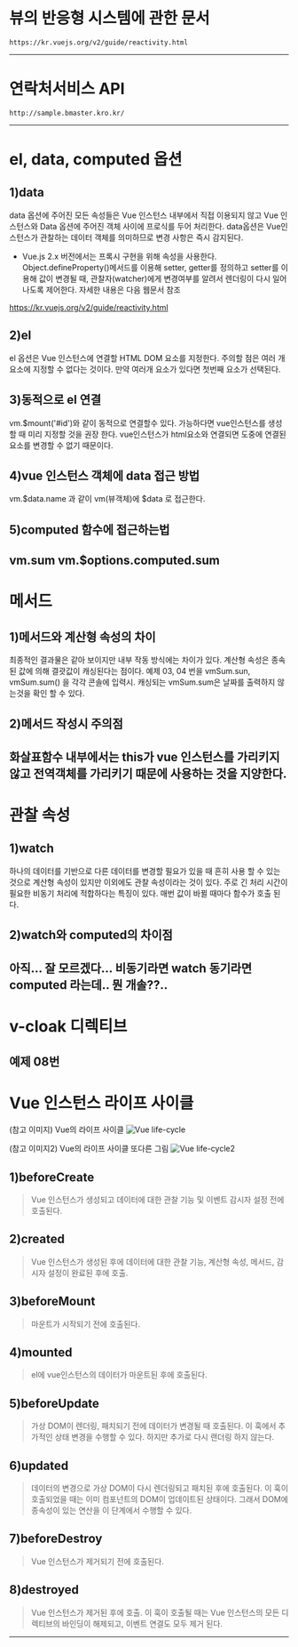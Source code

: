# 뷰의 반응형 시스템에 관한 문서
```
https://kr.vuejs.org/v2/guide/reactivity.html
```
---

# 연락처서비스 API
```
http://sample.bmaster.kro.kr/
```
---

# el, data, computed 옵션
## 1)data
data 옵션에 주어진 모든 속성들은 Vue 인스턴스 내부에서 직접 이용되지 않고 Vue 인스턴스와 Data 옵션에 주어진 객체 사이에 프로식를 두어 처리한다. data옵션은 Vue인스턴스가 관찰하는 데이터 객체를 의미하므로 변경 사항은 즉시 감지된다.

* Vue.js 2.x 버전에서는 프록시 구현을 위해 속성을 사용한다. Object.defineProperty()메서드를 이용해 setter, getter를 정의하고 setter를 이용해 값이 변경될 때, 관찰자(watcher)에게 변경여부를 알려서 렌더링이 다시 일어나도록 제어한다. 자세한 내용은 다음 웹문서 참조

https://kr.vuejs.org/v2/guide/reactivity.html


## 2)el
el 옵션은 Vue 인스턴스에 연결할 HTML DOM 요소를 지정한다. 주의할 점은 여러 개 요소에 지정할 수 없다는 것이다. 만약 여러개 요소가 있다면 첫번째 요소가 선택된다.

## 3)동적으로 el 연결
vm.$mount('#id')와 같이 동적으로 연결할수 있다. 가능하다면 vue인스턴스를 생성할 때 미리 지정할 것을 권장 한다. vue인스턴스가 html요소와 연결되면 도중에 연결된 요소를 변경할 수 없기 때문이다.

## 4)vue 인스턴스 객체에 data 접근 방법
vm.$data.name 과 같이 vm(뷰객체)에 $data 로 접근한다.

## 5)computed 함수에 접근하는법
vm.sum
vm.$options.computed.sum
---

# 메서드
## 1)메서드와 계산형 속성의 차이
최종적인 결과물은 같아 보이지만 내부 작동 방식에는 차이가 있다. 계산형 속성은 종속된 값에 의해 결괏값이 캐싱된다는 점이다. 예제 03, 04 번을 vmSum.sun, vmSum.sum() 을 각각 콘솔에 입력시. 캐싱되는 vmSum.sum은 날짜를 출력하지 않는것을 확인 할 수 있다.

## 2)메서드 작성시 주의점
화살표함수 내부에서는 this가 vue 인스턴스를 가리키지 않고 전역객체를 가리키기 때문에 사용하는 것을 지양한다.
---

# 관찰 속성
## 1)watch
하나의 데이터를 기반으로 다른 데이터를 변경할 필요가 있을 때 흔히 사용 할 수 있는 것으로 계산형 속성이 있지만 이외에도 관찰 속성이라는 것이 있다. 주로 긴 처리 시간이 필요한 비동기 처리에 적합하다는 특징이 있다. 매번 값이 바뀔 때마다 함수가 호출 된다.

## 2)watch와 computed의 차이점
아직... 잘 모르겠다...
비동기라면 watch 동기라면 computed 라는데.. 뭔 개솔??..
---

# v-cloak 디렉티브
예제 08번
---

# Vue 인스턴스 라이프 사이클
(참고 이미지) Vue의 라이프 사이클 ![Vue life-cycle](../imgs/02_lifecycle_re.png)

(참고 이미지2) Vue의 라이프 사이클 또다른 그림 ![Vue life-cycle2](../imgs/lifecycle.jpeg)

## 1)beforeCreate
>Vue 인스턴스가 생성되고 데이터에 대한 관찰 기능 및 이벤트 감시자 설정 전에 호출된다.

## 2)created
>Vue 인스턴스가 생성된 후에 데이터에 대한 관찰 기능, 계산형 속성, 메서드, 감시자 설정이 완료된 후에 호출.

## 3)beforeMount
>마운트가 시작되기 전에 호출된다.

## 4)mounted
>el에 vue인스턴스의 데이터가 마운트된 후에 호출된다.

## 5)beforeUpdate
>가상 DOM이 렌더링, 패치되기 전에 데이터가 변경될 때 호출된다.
이 훅에서 추가적인 상태 변경을 수행할 수 있다. 하지만 추가로 다시 랜더링 하지 않는다.

## 6)updated
>데이터의 변경으로 가상 DOM이 다시 렌더링되고 패치된 후에 호출된다. 이 훅이 호출되었을 때는 이미 컴포넌트의 DOM이 업데이트된 상태이다. 그래서 DOM에 종속성이 있는 연산을 이 단계에서 수행할 수 있다.

## 7)beforeDestroy
>Vue 인스턴스가 제거되기 전에 호출된다.

## 8)destroyed
>Vue 인스턴스가 제거된 후에 호출. 이 훅이 호출될 때는 Vue 인스턴스의 모든 디렉티브의 바인딩이 해제되고, 이벤트 연결도 모두 제거 된다.

---